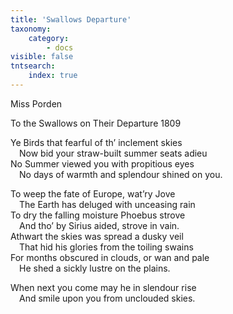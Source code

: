 ```yaml
---
title: 'Swallows Departure'
taxonomy:
    category:
        - docs
visible: false
tntsearch:
    index: true
---
```


<div class="author">Miss Porden</div>

<span class="title">To the Swallows on Their Departure 1809</span>

Ye Birds that fearful of th’ inclement skies  
&emsp;Now bid your straw-built summer seats adieu  
No Summer viewed you with propitious eyes  
&emsp;No days of warmth and splendour shined on you.  
 
To weep the fate of Europe, wat’ry Jove  
&emsp;The Earth has deluged with unceasing rain  
To dry the falling moisture Phoebus strove  
&emsp;And tho’ by Sirius aided, strove in vain.  
Athwart the skies was spread a dusky veil  
&emsp;That hid his glories from the toiling swains  
For months obscured in clouds, or wan and pale  
&emsp;He shed a sickly lustre on the plains.  

When next you come may he in slendour rise  
&emsp;And smile upon you from unclouded skies.